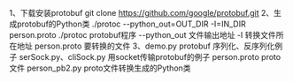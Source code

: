1、下载安装protobuf
    git clone https://github.com/google/protobuf.git
2、生成protobuf的Python类
   ./protoc --python_out=OUT_DIR -I=IN_DIR person.proto
   ./protoc protobuf程序
   --python_out  文件输出地址
   -I 转换文件所在地址
   person.proto 要转换的文件
3、demo.py protobuf 序列化、反序列化例子
   serSock.py、cliSock.py 用socket传输protobuf的例子
   person.proto proto文件
   person_pb2.py  proto文件转换生成的Python类
    